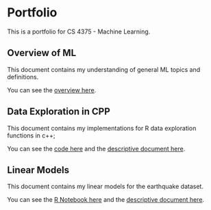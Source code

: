 # Portfolio

This is a portfolio for CS 4375 - Machine Learning.

## Overview of ML

This document contains my understanding of general ML topics and definitions.

You can see the [overview here](pdfs/OverviewOfML.pdf).

## Data Exploration in CPP

This document contains my implementations for R data exploration functions in c++;

You can see the [code here](code/dataexploration.cpp) and the [descriptive document here](pdfs/DataExploration.pdf).

## Linear Models

This document contains my linear models for the earthquake dataset.

You can see the [R Notebook here](code/Regression.Rmd) and the [descriptive document here](pdfs/Regression.pdf).
